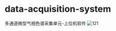 # data-acquisition-system
多通道微型气相色谱采集单元-上位机软件
![121](https://github.com/sunduoze/data-acquisition-system/assets/10105111/fd7c895e-30c8-4114-ac30-3b2b7561c0c5)
